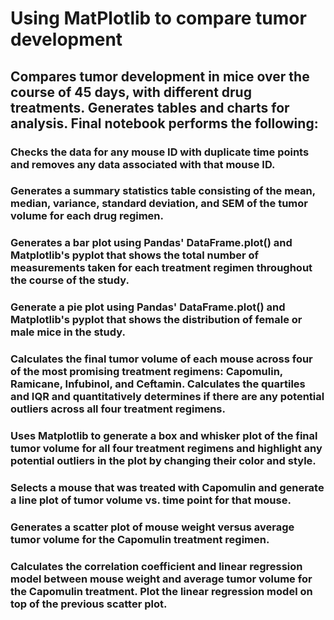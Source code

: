 # Using MatPlotlib to compare tumor development

## Compares tumor development in mice over the course of 45 days, with different drug treatments. Generates tables and charts for analysis. Final notebook performs the following:

### Checks the data for any mouse ID with duplicate time points and removes any data associated with that mouse ID.


### Generates a summary statistics table consisting of the mean, median, variance, standard deviation, and SEM of the tumor volume for each drug regimen.


### Generates a bar plot using Pandas' DataFrame.plot() and Matplotlib's pyplot that shows the total number of measurements taken for each treatment regimen throughout the course of the study.


### Generate a pie plot using Pandas' DataFrame.plot() and Matplotlib's pyplot that shows the distribution of female or male mice in the study.



### Calculates the final tumor volume of each mouse across four of the most promising treatment regimens: Capomulin, Ramicane, Infubinol, and Ceftamin. Calculates the quartiles and IQR and quantitatively determines if there are any potential outliers across all four treatment regimens.


### Uses Matplotlib to generate a box and whisker plot of the final tumor volume for all four treatment regimens and highlight any potential outliers in the plot by changing their color and style.


### Selects a mouse that was treated with Capomulin and generate a line plot of tumor volume vs. time point for that mouse.


### Generates a scatter plot of mouse weight versus average tumor volume for the Capomulin treatment regimen.


### Calculates the correlation coefficient and linear regression model between mouse weight and average tumor volume for the Capomulin treatment. Plot the linear regression model on top of the previous scatter plot.
